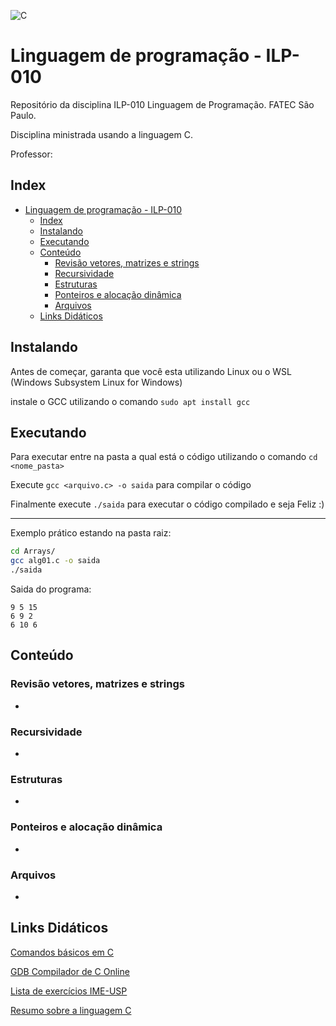 ![C](https://img.shields.io/badge/C-00599C?style=for-the-badge&logo=c&logoColor=white)

# Linguagem de programação - ILP-010 

Repositório da disciplina ILP-010 Linguagem de Programação. FATEC São Paulo.

Disciplina ministrada usando a linguagem C.

Professor: []()

## Index

- [Linguagem de programação - ILP-010](#linguagem-de-programação---ilp-010)
  - [Index](#index)
  - [Instalando](#instalando)
  - [Executando](#executando)
  - [Conteúdo](#conteúdo)
    - [Revisão vetores, matrizes e strings](#revisão-vetores-matrizes-e-strings)
    - [Recursividade](#recursividade)
    - [Estruturas](#estruturas)
    - [Ponteiros e alocação dinâmica](#ponteiros-e-alocação-dinâmica)
    - [Arquivos](#arquivos)
  - [Links Didáticos](#links-didáticos)

## Instalando

Antes de começar, garanta que você esta utilizando Linux ou o WSL (Windows Subsystem Linux for Windows)

instale o GCC utilizando o comando `sudo apt install gcc`

## Executando

Para executar entre na pasta a qual está o código utilizando o comando `cd <nome_pasta>`

Execute `gcc <arquivo.c> -o saida` para compilar o código

Finalmente execute `./saida` para executar o código compilado e seja Feliz :)

--- 

Exemplo prático estando na pasta raiz:
```bash
cd Arrays/
gcc alg01.c -o saida
./saida
```

Saida do programa:
```
9 5 15 
6 9 2 
6 10 6 
```


## Conteúdo

### Revisão vetores, matrizes e strings
- []()

### Recursividade
- []()


### Estruturas
- []()

### Ponteiros e alocação dinâmica
- []()

### Arquivos
- []()

## Links Didáticos

[Comandos básicos em C](http://albertocn.sytes.net/2010-1/pi/aulas/linguagem_c.htm)

[GDB Compilador de C Online](https://www.onlinegdb.com/)

[Lista de exercícios IME-USP](https://drive.google.com/file/d/1Zyy9MACKkhypQT502B6Ritc9jwLnd0lW/view?usp=sharing)

[Resumo sobre a linguagem C](https://drive.google.com/file/d/1F6M99Q3v5GrqmiGGmfwdTwndtGguLzxF/view?usp=sharing)